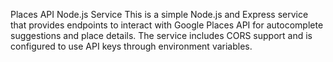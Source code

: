 Places API Node.js Service
This is a simple Node.js and Express service that provides endpoints to interact with Google Places API for autocomplete suggestions and place details. 
The service includes CORS support and is configured to use API keys through environment variables.
